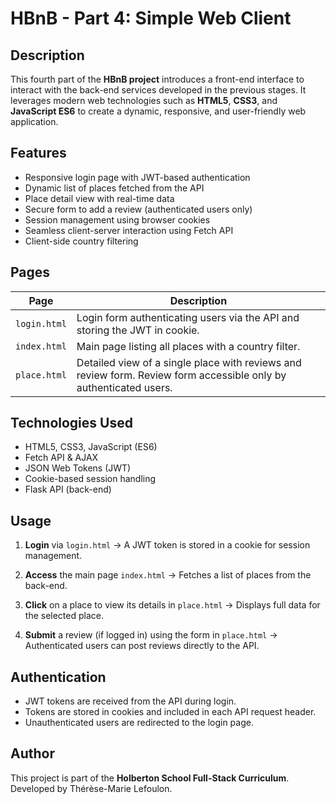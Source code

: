 # HBnB - Part 4: Simple Web Client

## Description

This fourth part of the **HBnB project** introduces a front-end interface to interact with the back-end services developed in the previous stages. It leverages modern web technologies such as **HTML5**, **CSS3**, and **JavaScript ES6** to create a dynamic, responsive, and user-friendly web application.

## Features

- Responsive login page with JWT-based authentication
- Dynamic list of places fetched from the API
- Place detail view with real-time data
- Secure form to add a review (authenticated users only)
- Session management using browser cookies
- Seamless client-server interaction using Fetch API
- Client-side country filtering

## Pages

| Page          | Description                                                                                                        |
|---------------|--------------------------------------------------------------------------------------------------------------------|
| `login.html`  | Login form authenticating users via the API and storing the JWT in cookie.                                         |
| `index.html`  | Main page listing all places with a country filter.                                                                |
| `place.html`  | Detailed view of a single place with reviews and review form. Review form accessible only by authenticated users.  |

## Technologies Used

- HTML5, CSS3, JavaScript (ES6)
- Fetch API & AJAX
- JSON Web Tokens (JWT)
- Cookie-based session handling
- Flask API (back-end)

## Usage

1. **Login** via `login.html`
   → A JWT token is stored in a cookie for session management.

2. **Access** the main page `index.html`
   → Fetches a list of places from the back-end.

3. **Click** on a place to view its details in `place.html`
   → Displays full data for the selected place.

4. **Submit** a review (if logged in) using the form in `place.html`
   → Authenticated users can post reviews directly to the API.

## Authentication

- JWT tokens are received from the API during login.
- Tokens are stored in cookies and included in each API request header.
- Unauthenticated users are redirected to the login page.

## Author

This project is part of the **Holberton School Full-Stack Curriculum**.
Developed by Thérèse-Marie Lefoulon.
